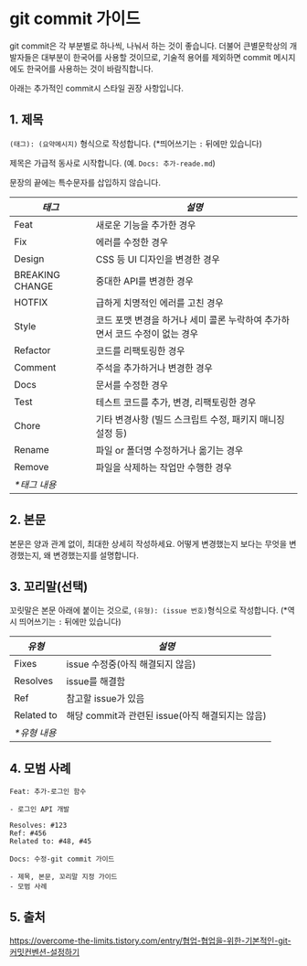 # git commit 가이드

git commit은 각 부분별로 하나씩, 나눠서 하는 것이 좋습니다. 더불어 큰별문학상의 개발자들은 대부분이 한국어를 사용할 것이므로, 기술적 용어를 제외하면 commit 메시지에도 한국어를 사용하는 것이 바람직합니다.

아래는 추가적인 commit시 스타일 권장 사항입니다.


## 1. 제목
`(태그): (요약메시지)` 형식으로 작성합니다. (*띄어쓰기는 `:` 뒤에만 있습니다)

제목은 가급적 동사로 시작합니다. (예. `Docs: 추가-reade.md`)

문장의 끝에는 특수문자를 삽입하지 않습니다. 

| ***태그***      | ***설명***                                                    |
| --------------- | ------------------------------------------------------------ |
| Feat            | 새로운 기능을 추가한 경우                                       |
| Fix             | 에러를 수정한 경우                                             |
| Design          | CSS 등 UI 디자인을 변경한 경우                                  |
| BREAKING CHANGE | 중대한 API를 변경한 경우                                        |
| HOTFIX          | 급하게 치명적인 에러를 고친 경우                                 |
| Style           | 코드 포맷 변경을 하거나 세미 콜론 누락하여 추가하면서 코드 수정이 없는 경우 |
| Refactor        | 코드를 리팩토링한 경우                                          |
| Comment         | 주석을 추가하거나 변경한 경우                                    |
| Docs            | 문서를 수정한 경우                                             |
| Test            | 테스트 코드를 추가, 변경, 리팩토링한 경우                         |
| Chore           | 기타 변경사항 (빌드 스크립트 수정, 패키지 매니징 설정 등)           |
| Rename          | 파일 or 폴더명 수정하거나 옮기는 경우                            |
| Remove          | 파일을 삭제하는 작업만 수행한 경우                               |
|*\*태그 내용*||


## 2. 본문
본문은 양과 관계 없이, 최대한 상세히 작성하세요.
어떻게 변경했는지 보다는 무엇을 변경했는지, 왜 변경했는지를 설명합니다.


## 3. 꼬리말(선택)
꼬릿말은 본문 아래에 붙이는 것으로, `(유형): (issue 번호)`형식으로 작성합니다. (*역시 띄어쓰기는 `:` 뒤에만 있습니다)

| ***유형***       | ***설명***                                                   |
| --------------- | ------------------------------------------------------------ |
| Fixes           | issue 수정중(아직 해결되지 않음)                                |
| Resolves        |  issue를 해결함                                               |
| Ref             |  참고할 issue가 있음                                           |
| Related to      | 해당 commit과 관련된 issue(아직 해결되지는 않음)                  |
|*\*유형 내용*||


## 4. 모범 사례

```
Feat: 추가-로그인 함수

- 로그인 API 개발

Resolves: #123
Ref: #456
Related to: #48, #45
```

```
Docs: 수정-git commit 가이드

- 제목, 본문, 꼬리말 지정 가이드
- 모범 사례
```


## 5. 출처
https://overcome-the-limits.tistory.com/entry/협업-협업을-위한-기본적인-git-커밋컨벤션-설정하기
